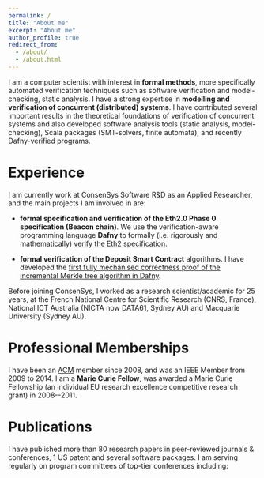 ```yaml
---
permalink: /
title: "About me"
excerpt: "About me"
author_profile: true
redirect_from: 
  - /about/
  - /about.html
---
```


I am a computer scientist with interest in **formal methods**,  more specifically automated verification techniques such as software verification and model-checking, static analysis. 
I have a strong expertise in **modelling and verification of concurrent (distributed) systems**.
I have contributed several important results in the theoretical foundations of verification of concurrent systems and also developed software analysis tools (static analysis, model-checking), Scala packages (SMT-solvers, finite automata), and recently Dafny-verified programs.

Experience
=========

I am currently work at ConsenSys Software R&D as an Applied Researcher, and the main projects I am involved in are:

- **formal specification and verification of the Eth2.0 Phase 0 specification (Beacon chain)**. We use the verification-aware programming language **Dafny** to formally (i.e. rigorously and mathematically) [verify the  Eth2 specification](https://github.com/ConsenSys/eth2.0-dafny).

- **formal verification of the Deposit Smart Contract** algorithms. I have developed the [first fully mechanised correctness proof of the incremental Merkle tree algorithm in Dafny](https://github.com/ConsenSys/deposit-sc-dafny).

Before joining ConsenSys, I worked as a research scientist/academic for 25 years, at the French National Centre for Scientific Research (CNRS, France), National ICT Australia (NICTA now DATA61, Sydney AU) and Macquarie University (Sydney AU). 

Professional Memberships
======

I have been an [ACM](https://www.acm.org) member since 2008, and was an IEEE Member from 2009 to 2014.
I am a **Marie Curie Fellow**, was awarded a Marie Curie Fellowship (an individual EU research excellence competitive research grant) in 2008--2011. 

Publications
=====
I have published more than 80 research papers in peer-reviewed journals & conferences, 1 US patent and several software packages.
I am serving regularly on program committees of top-tier conferences including:
